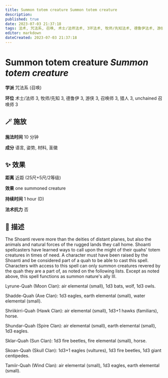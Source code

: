 ```yaml
---
title: Summon totem creature Summon totem creature
description: 
published: true
date: 2023-07-03 21:37:18
tags: 法术, 咒法系, 召唤, 术士/法师法术, 3环法术, 牧师/先知法术, 德鲁伊法术, 游侠法术, 召唤师法术, 猎人法术, unchained 召唤师法术
editor: markdown
dateCreated: 2023-07-03 21:37:18
---
```


# **Summon totem creature** *Summon totem creature*

**学派** 咒法系 (召唤) 

**环位** 术士/法师 3, 牧师/先知 3, 德鲁伊 3, 游侠 3, 召唤师 3, 猎人 3, unchained 召唤师 3

## 🪄 施放

**施法时间** 10 分钟

**成分** 语言, 姿势, 材料, 圣徽

## ✨ 效果  

**距离** 近距 (25尺+5尺/2等级) 

**效果** one summoned creature 

**持续时间** 1 hour (D) 

**法术抗力** 否

## 📖 描述

The Shoanti revere more than the deities of distant planes, but also the animals and natural forces of the rugged lands they call home. Shoanti spellcasters have learned ways to call upon the might of their quahs' totem creatures in times of need. A character must have been raised by the Shoanti and be considered part of a quah to be able to cast this spell. Characters with access to this spell can only summon creatures revered by the quah they are a part of, as noted on the following lists. Except as noted above, this spell functions as summon nature's ally III.

Lyrune-Quah (Moon Clan): air elemental (small), 1d3 bats, wolf, 1d3 owls.

Shadde-Quah (Axe Clan): 1d3 eagles, earth elemental (small), water elemental (small).

Shriikirri-Quah (Hawk Clan): air elemental (small), 1d3+1 hawks (familiars), horse.

Shundar-Quah (Spire Clan): air elemental (small), earth elemental (small), 1d3 eagles.

Sklar-Quah (Sun Clan): 1d3 fire beetles, fire elemental (small), horse.

Skoan-Quah (Skull Clan): 1d3+1 eagles (vultures), 1d3 fire beetles, 1d3 giant centipedes.

Tamiir-Quah (Wind Clan): air elemental (small), 1d3 eagles, earth elemental (small).
    